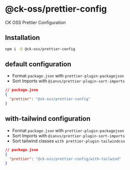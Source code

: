 # @ck-oss/prettier-config

CK OSS Prettier Configuration

## Installation

```bash
npm i -D @ck-oss/prettier-config
```

## default configuration

- Format `package.json` with `prettier-plugin-packagejson`
- Sort Imports with `@ianvs/prettier-plugin-sort-imports`

```json
// package.json
{
  "prettier": "@ck-oss/prettier-config"
}
```

## with-tailwind configuration

- Format `package.json` with `prettier-plugin-packagejson`
- Sort Imports with `@ianvs/prettier-plugin-sort-imports`
- Sort tailwind classes `with prettier-plugin-tailwindcss`

```json
// package.json
{
  "prettier": "@ck-oss/prettier-config/with-tailwind"
}
```
